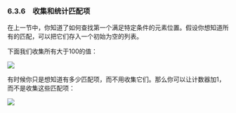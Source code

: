    

### 6.3.6　收集和统计匹配项

在上一节中，你知道了如何查找第一个满足特定条件的元素位置。假设你想知道所有的匹配，可以把它们存入一个初始为空的列表。

下面我们收集所有大于100的值：

![](../Images/image06541.gif)

有时候你只是想知道有多少匹配项，而不用收集它们。那么你可以让计数器加1，而不是收集这些匹配项：

![](../Images/image06542.gif)
